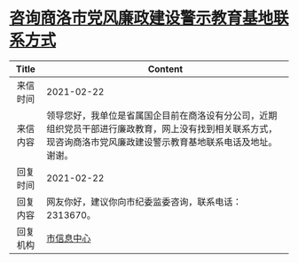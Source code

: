 # <a href="http://www.shangluo.gov.cn/zmhd/ldxxxx.jsp?urltype=leadermail.LeaderMailContentUrl&wbtreeid=1112&leadermailid=6951">咨询商洛市党风廉政建设警示教育基地联系方式</a>
| Title |                                      Content                                      |
|:-----:|-----------------------------------------------------------------------------------|
| 来信时间  | 2021-02-22                                                                        |
| 来信内容  | 领导您好，我单位是省属国企目前在商洛设有分公司，近期组织党员干部进行廉政教育，网上没有找到相关联系方式，现咨询商洛市党风廉政建设警示教育基地联系电话及地址。谢谢。 |
| 回复时间  | 2021-02-22                                                                        |
| 回复内容  | 网友你好，建议你向市纪委监委咨询，联系电话：2313670。                                                    |
| 回复机构  | <a href="../../categories/agencies/市信息中心.md">市信息中心</a>                            |